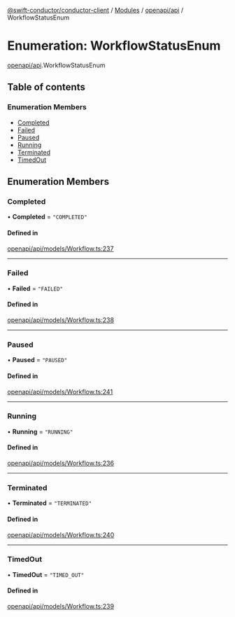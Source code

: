 [@swift-conductor/conductor-client](../README.md) / [Modules](../modules.md) / [openapi/api](../modules/openapi_api.md) / WorkflowStatusEnum

# Enumeration: WorkflowStatusEnum

[openapi/api](../modules/openapi_api.md).WorkflowStatusEnum

## Table of contents

### Enumeration Members

- [Completed](openapi_api.WorkflowStatusEnum.md#completed)
- [Failed](openapi_api.WorkflowStatusEnum.md#failed)
- [Paused](openapi_api.WorkflowStatusEnum.md#paused)
- [Running](openapi_api.WorkflowStatusEnum.md#running)
- [Terminated](openapi_api.WorkflowStatusEnum.md#terminated)
- [TimedOut](openapi_api.WorkflowStatusEnum.md#timedout)

## Enumeration Members

### Completed

• **Completed** = ``"COMPLETED"``

#### Defined in

[openapi/api/models/Workflow.ts:237](https://github.com/swift-conductor/conductor-client-typescript/blob/d61717b/openapi/api/models/Workflow.ts#L237)

___

### Failed

• **Failed** = ``"FAILED"``

#### Defined in

[openapi/api/models/Workflow.ts:238](https://github.com/swift-conductor/conductor-client-typescript/blob/d61717b/openapi/api/models/Workflow.ts#L238)

___

### Paused

• **Paused** = ``"PAUSED"``

#### Defined in

[openapi/api/models/Workflow.ts:241](https://github.com/swift-conductor/conductor-client-typescript/blob/d61717b/openapi/api/models/Workflow.ts#L241)

___

### Running

• **Running** = ``"RUNNING"``

#### Defined in

[openapi/api/models/Workflow.ts:236](https://github.com/swift-conductor/conductor-client-typescript/blob/d61717b/openapi/api/models/Workflow.ts#L236)

___

### Terminated

• **Terminated** = ``"TERMINATED"``

#### Defined in

[openapi/api/models/Workflow.ts:240](https://github.com/swift-conductor/conductor-client-typescript/blob/d61717b/openapi/api/models/Workflow.ts#L240)

___

### TimedOut

• **TimedOut** = ``"TIMED_OUT"``

#### Defined in

[openapi/api/models/Workflow.ts:239](https://github.com/swift-conductor/conductor-client-typescript/blob/d61717b/openapi/api/models/Workflow.ts#L239)
